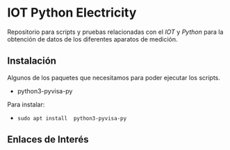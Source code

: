 # IOT Python Electricity

Repositorio para scripts y pruebas relacionadas con el *IOT* y *Python* para la obtención de datos de los 
diferentes aparatos de medición.

## Instalación

Algunos de los paquetes que necesitamos para poder ejecutar los scripts. 

 * python3-pyvisa-py
 
Para instalar:

 * `sudo apt install  python3-pyvisa-py`

## Enlaces de Interés


